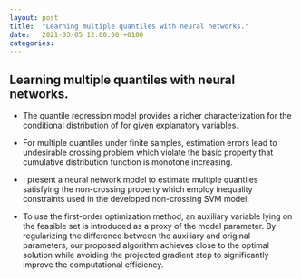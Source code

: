```yaml
---
layout: post
title:  "Learning multiple quantiles with neural networks."
date:   2021-03-05 12:00:00 +0100
categories:
---
```


## Learning multiple quantiles with neural networks.

- The quantile regression model provides a richer characterization for the conditional distribution of for given explanatory variables.
 
- For multiple quantiles under finite samples, estimation errors lead to undesirable crossing problem which violate the basic property that cumulative distribution function is monotone increasing.

- I present a neural network model to estimate multiple quantiles satisfying the non-crossing property which employ inequality constraints used in the developed non-crossing SVM model.

- To use the first-order optimization method, an auxiliary variable lying on the feasible set is introduced as a proxy of the model parameter. By regularizing the difference between the auxiliary and original parameters, our proposed algorithm achieves close to the optimal solution while avoiding the projected gradient step to significantly improve the computational efficiency. 